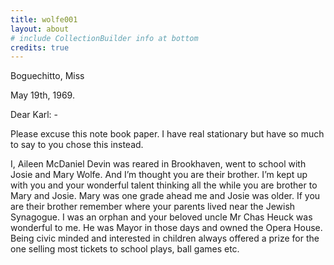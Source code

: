 ```yaml
---
title: wolfe001
layout: about
# include CollectionBuilder info at bottom
credits: true
---
```


Boguechitto, Miss

May 19th, 1969.

Dear Karl: -

Please excuse this note book paper. I have real stationary but have so much to say to you chose this instead.

I, Aileen McDaniel Devin was reared in Brookhaven, went to school with Josie and Mary Wolfe. And I’m thought you are their brother. I’m kept up with you and your wonderful talent thinking all the while you are brother to Mary and Josie. Mary was one grade ahead me and Josie was older. If you are their brother remember where your parents lived near the Jewish Synagogue. I was an orphan and your beloved uncle Mr Chas Heuck was wonderful to me. He was Mayor in those days and owned the Opera House. Being civic minded and interested in children always offered a prize for the one selling most tickets to school plays, ball games etc.
	